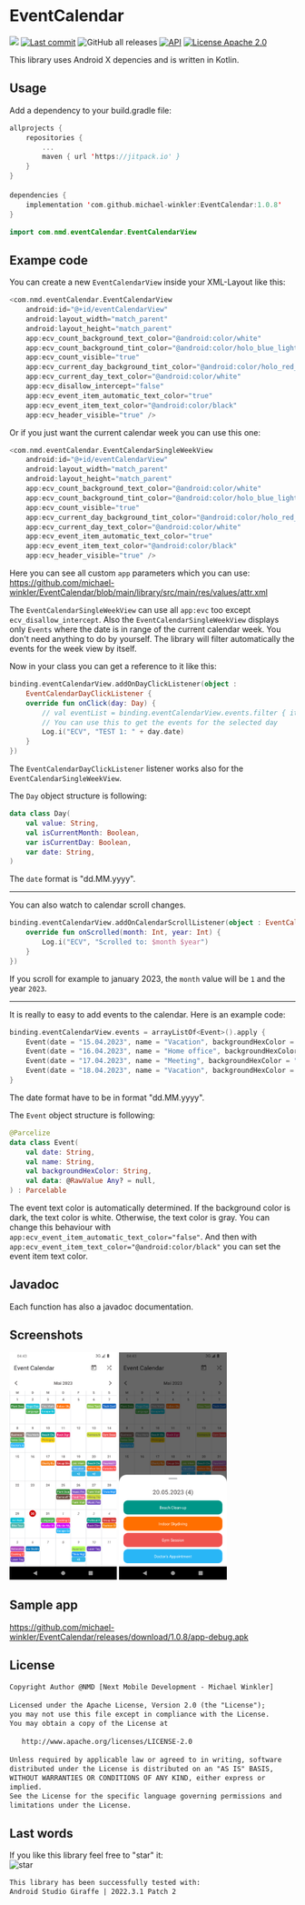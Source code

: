 # EventCalendar

[![](https://jitpack.io/v/michael-winkler/EventCalendar.svg)](https://jitpack.io/#michael-winkler/EventCalendar)
[![Last commit](https://img.shields.io/github/last-commit/michael-winkler/EventCalendar?style=flat)](https://github.com/michael-winkler/EventCalendar/commits)
![GitHub all releases](https://img.shields.io/github/downloads/michael-winkler/EventCalendar/total)
[![API](https://img.shields.io/badge/API-21%2B-orange.svg?style=flat)](https://android-arsenal.com/api?level=21)
[![License Apache 2.0](https://img.shields.io/badge/License-Apache%202.0-blue.svg?style=true)](http://www.apache.org/licenses/LICENSE-2.0)

This library uses Android X depencies and is written in Kotlin.


## Usage
Add a dependency to your build.gradle file:
```kotlin
allprojects {
    repositories {
        ...
        maven { url 'https://jitpack.io' }
    }
}

dependencies {
    implementation 'com.github.michael-winkler:EventCalendar:1.0.8'
}
```

```kotlin
import com.nmd.eventCalendar.EventCalendarView
```

## Exampe code
You can create a new `EventCalendarView` inside your XML-Layout like this:
```kotlin
<com.nmd.eventCalendar.EventCalendarView
    android:id="@+id/eventCalendarView"
    android:layout_width="match_parent"
    android:layout_height="match_parent"
    app:ecv_count_background_text_color="@android:color/white"
    app:ecv_count_background_tint_color="@android:color/holo_blue_light"
    app:ecv_count_visible="true"
    app:ecv_current_day_background_tint_color="@android:color/holo_red_dark"
    app:ecv_current_day_text_color="@android:color/white"
    app:ecv_disallow_intercept="false"
    app:ecv_event_item_automatic_text_color="true"
    app:ecv_event_item_text_color="@android:color/black"
    app:ecv_header_visible="true" />
```

Or if you just want the current calendar week you can use this one:
```kotlin
<com.nmd.eventCalendar.EventCalendarSingleWeekView
    android:id="@+id/eventCalendarView"
    android:layout_width="match_parent"
    android:layout_height="match_parent"
    app:ecv_count_background_text_color="@android:color/white"
    app:ecv_count_background_tint_color="@android:color/holo_blue_light"
    app:ecv_count_visible="true"
    app:ecv_current_day_background_tint_color="@android:color/holo_red_dark"
    app:ecv_current_day_text_color="@android:color/white"
    app:ecv_event_item_automatic_text_color="true"
    app:ecv_event_item_text_color="@android:color/black"
    app:ecv_header_visible="true" />
```

Here you can see all custom `app` parameters which you can use:    
https://github.com/michael-winkler/EventCalendar/blob/main/library/src/main/res/values/attr.xml

The `EventCalendarSingleWeekView` can use all `app:evc` too except `ecv_disallow_intercept`.
Also the `EventCalendarSingleWeekView` displays only `Events` where the date is in range of the current calendar week.
You don't need anything to do by yourself. The library will filter automatically the events for the
week view by itself.

Now in your class you can get a reference to it like this:
```kotlin
binding.eventCalendarView.addOnDayClickListener(object :
    EventCalendarDayClickListener {
    override fun onClick(day: Day) {
        // val eventList = binding.eventCalendarView.events.filter { it.date == day.date }
        // You can use this to get the events for the selected day
        Log.i("ECV", "TEST 1: " + day.date)
    }
})
```
The `EventCalendarDayClickListener` listener works also for the `EventCalendarSingleWeekView`.

The `Day` object structure is following:
```kotlin
data class Day(
    val value: String,
    val isCurrentMonth: Boolean,
    var isCurrentDay: Boolean,
    var date: String,
)
```
The `date` format is "dd.MM.yyyy".

<hr>

You can also watch to calendar scroll changes.

```kotlin
binding.eventCalendarView.addOnCalendarScrollListener(object : EventCalendarScrollListener {
    override fun onScrolled(month: Int, year: Int) {
        Log.i("ECV", "Scrolled to: $month $year")
    }
})
```
If you scroll for example to january 2023, the `month` value will be `1` and the year `2023`.

<hr>

It is really to easy to add events to the calendar.
Here is an example code:
```kotlin
binding.eventCalendarView.events = arrayListOf<Event>().apply {
    Event(date = "15.04.2023", name = "Vacation", backgroundHexColor = "#4badeb")
    Event(date = "16.04.2023", name = "Home office", backgroundHexColor = "#e012ad")
    Event(date = "17.04.2023", name = "Meeting", backgroundHexColor = "#e07912")
    Event(date = "18.04.2023", name = "Vacation", backgroundHexColor = "#4badeb", data = "Let's go!")
}
```
The date format have to be in format "dd.MM.yyyy".

The `Event` object structure is following:
```kotlin
@Parcelize
data class Event(
    val date: String,
    val name: String,
    val backgroundHexColor: String,
    val data: @RawValue Any? = null,
) : Parcelable
```
The event text color is automatically determined. If the background color is dark, the text color is white. Otherwise, the text color is gray.
You can change this behaviour with `app:ecv_event_item_automatic_text_color="false"`. And then with `app:ecv_event_item_text_color="@android:color/black"` you can set the event item text color.

## Javadoc
Each function has also a javadoc documentation.


## Screenshots
<img src="https://github.com/michael-winkler/EventCalendar/blob/main/images/Screenshot.png" height=400px> <img src="https://github.com/michael-winkler/EventCalendar/blob/main/images/Screenshot2.png" height=400px>


## Sample app
https://github.com/michael-winkler/EventCalendar/releases/download/1.0.8/app-debug.apk


## License
```
Copyright Author @NMD [Next Mobile Development - Michael Winkler]

Licensed under the Apache License, Version 2.0 (the "License");
you may not use this file except in compliance with the License.
You may obtain a copy of the License at

   http://www.apache.org/licenses/LICENSE-2.0

Unless required by applicable law or agreed to in writing, software
distributed under the License is distributed on an "AS IS" BASIS,
WITHOUT WARRANTIES OR CONDITIONS OF ANY KIND, either express or implied.
See the License for the specific language governing permissions and
limitations under the License.
```
## Last words
If you like this library feel free to "star" it:<br>
![star](https://github.com/michael-winkler/Screenshot/blob/master/Images/star.png)

```
This library has been successfully tested with:
Android Studio Giraffe | 2022.3.1 Patch 2
```
